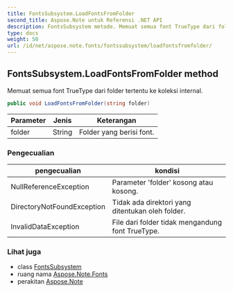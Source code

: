 ```yaml
---
title: FontsSubsystem.LoadFontsFromFolder
second_title: Aspose.Note untuk Referensi .NET API
description: FontsSubsystem metode. Memuat semua font TrueType dari folder tertentu ke koleksi internal.
type: docs
weight: 50
url: /id/net/aspose.note.fonts/fontssubsystem/loadfontsfromfolder/
---
```

## FontsSubsystem.LoadFontsFromFolder method

Memuat semua font TrueType dari folder tertentu ke koleksi internal.

```csharp
public void LoadFontsFromFolder(string folder)
```

| Parameter | Jenis | Keterangan |
| --- | --- | --- |
| folder | String | Folder yang berisi font. |

### Pengecualian

| pengecualian | kondisi |
| --- | --- |
| NullReferenceException | Parameter 'folder' kosong atau kosong. |
| DirectoryNotFoundException | Tidak ada direktori yang ditentukan oleh folder. |
| InvalidDataException | File dari folder tidak mengandung font TrueType. |

### Lihat juga

* class [FontsSubsystem](../)
* ruang nama [Aspose.Note.Fonts](../../fontssubsystem/)
* perakitan [Aspose.Note](../../../)


